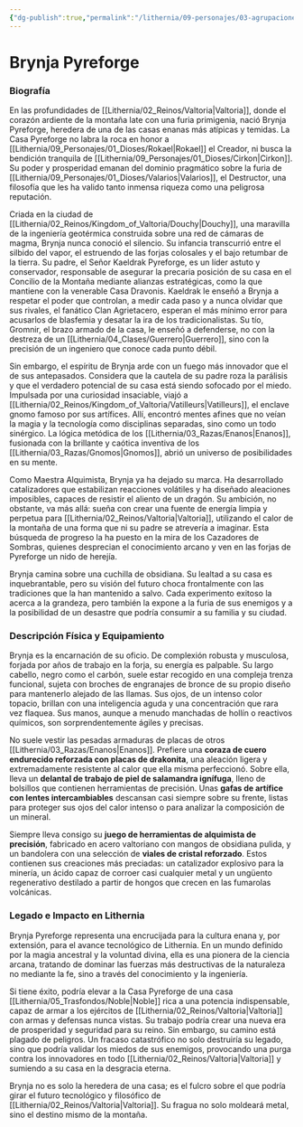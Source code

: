 ```yaml
---
{"dg-publish":true,"permalink":"/lithernia/09-personajes/03-agrupaciones/casa-pyreforge/brynja-pyreforge/","tags":["lithernia","personajes","Casa Noble","Valtoria","Enana","Alquimista"]}
---
```


# Brynja Pyreforge

### Biografía

En las profundidades de [[Lithernia/02_Reinos/Valtoria\|Valtoria]], donde el corazón ardiente de la montaña late con una furia primigenia, nació Brynja Pyreforge, heredera de una de las casas enanas más atípicas y temidas. La Casa Pyreforge no labra la roca en honor a [[Lithernia/09_Personajes/01_Dioses/Rokael\|Rokael]] el Creador, ni busca la bendición tranquila de [[Lithernia/09_Personajes/01_Dioses/Cirkon\|Cirkon]]. Su poder y prosperidad emanan del dominio pragmático sobre la furia de [[Lithernia/09_Personajes/01_Dioses/Valarios\|Valarios]], el Destructor, una filosofía que les ha valido tanto inmensa riqueza como una peligrosa reputación.

Criada en la ciudad de [[Lithernia/02_Reinos/Kingdom_of_Valtoria/Douchy\|Douchy]], una maravilla de la ingeniería geotérmica construida sobre una red de cámaras de magma, Brynja nunca conoció el silencio. Su infancia transcurrió entre el silbido del vapor, el estruendo de las forjas colosales y el bajo retumbar de la tierra. Su padre, el Señor Kaeldrak Pyreforge, es un líder astuto y conservador, responsable de asegurar la precaria posición de su casa en el Concilio de la Montaña mediante alianzas estratégicas, como la que mantiene con la venerable Casa Dravonis. Kaeldrak le enseñó a Brynja a respetar el poder que controlan, a medir cada paso y a nunca olvidar que sus rivales, el fanático Clan Agrietacero, esperan el más mínimo error para acusarlos de blasfemia y desatar la ira de los tradicionalistas. Su tío, Gromnir, el brazo armado de la casa, le enseñó a defenderse, no con la destreza de un [[Lithernia/04_Clases/Guerrero\|Guerrero]], sino con la precisión de un ingeniero que conoce cada punto débil.

Sin embargo, el espíritu de Brynja arde con un fuego más innovador que el de sus antepasados. Considera que la cautela de su padre roza la parálisis y que el verdadero potencial de su casa está siendo sofocado por el miedo. Impulsada por una curiosidad insaciable, viajó a [[Lithernia/02_Reinos/Kingdom_of_Valtoria/Vatilleurs\|Vatilleurs]], el enclave gnomo famoso por sus artífices. Allí, encontró mentes afines que no veían la magia y la tecnología como disciplinas separadas, sino como un todo sinérgico. La lógica metódica de los [[Lithernia/03_Razas/Enanos\|Enanos]], fusionada con la brillante y caótica inventiva de los [[Lithernia/03_Razas/Gnomos\|Gnomos]], abrió un universo de posibilidades en su mente.

Como Maestra Alquimista, Brynja ya ha dejado su marca. Ha desarrollado catalizadores que estabilizan reacciones volátiles y ha diseñado aleaciones imposibles, capaces de resistir el aliento de un dragón. Su ambición, no obstante, va más allá: sueña con crear una fuente de energía limpia y perpetua para [[Lithernia/02_Reinos/Valtoria\|Valtoria]], utilizando el calor de la montaña de una forma que ni su padre se atrevería a imaginar. Esta búsqueda de progreso la ha puesto en la mira de los Cazadores de Sombras, quienes desprecian el conocimiento arcano y ven en las forjas de Pyreforge un nido de herejía.

Brynja camina sobre una cuchilla de obsidiana. Su lealtad a su casa es inquebrantable, pero su visión del futuro choca frontalmente con las tradiciones que la han mantenido a salvo. Cada experimento exitoso la acerca a la grandeza, pero también la expone a la furia de sus enemigos y a la posibilidad de un desastre que podría consumir a su familia y su ciudad.

### Descripción Física y Equipamiento

Brynja es la encarnación de su oficio. De complexión robusta y musculosa, forjada por años de trabajo en la forja, su energía es palpable. Su largo cabello, negro como el carbón, suele estar recogido en una compleja trenza funcional, sujeta con broches de engranajes de bronce de su propio diseño para mantenerlo alejado de las llamas. Sus ojos, de un intenso color topacio, brillan con una inteligencia aguda y una concentración que rara vez flaquea. Sus manos, aunque a menudo manchadas de hollín o reactivos químicos, son sorprendentemente ágiles y precisas.

No suele vestir las pesadas armaduras de placas de otros [[Lithernia/03_Razas/Enanos\|Enanos]]. Prefiere una **coraza de cuero endurecido reforzada con placas de drakonita**, una aleación ligera y extremadamente resistente al calor que ella misma perfeccionó. Sobre ella, lleva un **delantal de trabajo de piel de salamandra ignífuga**, lleno de bolsillos que contienen herramientas de precisión. Unas **gafas de artífice con lentes intercambiables** descansan casi siempre sobre su frente, listas para proteger sus ojos del calor intenso o para analizar la composición de un mineral.

Siempre lleva consigo su **juego de herramientas de alquimista de precisión**, fabricado en acero valtoriano con mangos de obsidiana pulida, y un bandolera con una selección de **viales de cristal reforzado**. Estos contienen sus creaciones más preciadas: un catalizador explosivo para la minería, un ácido capaz de corroer casi cualquier metal y un ungüento regenerativo destilado a partir de hongos que crecen en las fumarolas volcánicas.

### Legado e Impacto en Lithernia

Brynja Pyreforge representa una encrucijada para la cultura enana y, por extensión, para el avance tecnológico de Lithernia. En un mundo definido por la magia ancestral y la voluntad divina, ella es una pionera de la ciencia arcana, tratando de dominar las fuerzas más destructivas de la naturaleza no mediante la fe, sino a través del conocimiento y la ingeniería.

Si tiene éxito, podría elevar a la Casa Pyreforge de una casa [[Lithernia/05_Trasfondos/Noble\|Noble]] rica a una potencia indispensable, capaz de armar a los ejércitos de [[Lithernia/02_Reinos/Valtoria\|Valtoria]] con armas y defensas nunca vistas. Su trabajo podría crear una nueva era de prosperidad y seguridad para su reino. Sin embargo, su camino está plagado de peligros. Un fracaso catastrófico no solo destruiría su legado, sino que podría validar los miedos de sus enemigos, provocando una purga contra los innovadores en todo [[Lithernia/02_Reinos/Valtoria\|Valtoria]] y sumiendo a su casa en la desgracia eterna.

Brynja no es solo la heredera de una casa; es el fulcro sobre el que podría girar el futuro tecnológico y filosófico de [[Lithernia/02_Reinos/Valtoria\|Valtoria]]. Su fragua no solo moldeará metal, sino el destino mismo de la montaña.
